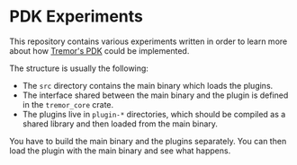 # PDK Experiments

This repository contains various experiments written in order to learn more
about how [Tremor's PDK](https://nullderef.com/blog/gsoc-proposal/) could be
implemented.

The structure is usually the following:

* The `src` directory contains the main binary which loads the plugins.
* The interface shared between the main binary and the plugin is defined in
  the `tremor_core` crate.
* The plugins live in `plugin-*` directories, which should be compiled as a
  shared library and then loaded from the main binary.

You have to build the main binary and the plugins separately. You can then load
the plugin with the main binary and see what happens.
